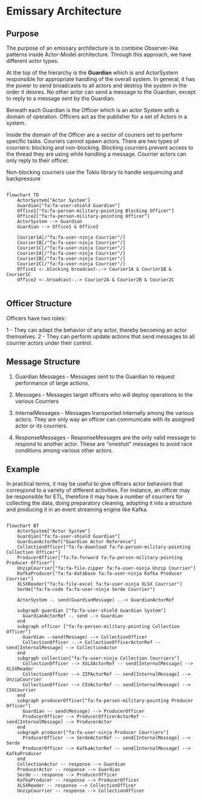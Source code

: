 <link
  href="https://cdnjs.cloudflare.com/ajax/libs/font-awesome/6.5.1/css/all.min.css"
  rel="stylesheet"
/>

# Emissary Architecture

## Purpose

The purpose of an emissary architecture is to combine Observer-like patterns inside Actor-Model architecture. Through this approach, we have different actor types. 

At the top of the hierarchy is the **Guardian** which is and ActorSystem responsible for appropriate handling of the overall system. In general, it has the power to send broadcasts to all actors and destroy the system in the order it desires. No other actor can send a message to the Guardian, except to reply to a message sent by the Guardian.

Beneath each Guardian is the Officer which is an actor System with a domain of operation. Officers act as the publisher for a set of Actors in a system.

Inside the domain of the Officer are a vector of couriers set to perform specific tasks. Couriers cannot spawn actors. There are two types of courriers: blocking and non-blocking. Blocking courriers prevent access to the thread they are using while handling a message. Courrier actors can only reply to their officer.

Non-blocking courriers use the Tokio library to handle sequencing and backpressure

```mermaid

flowchart TD
    ActorSystem["Actor System"]
    Guardian["fa:fa-user-shield Guardian"]
    Office1["fa:fa-person-military-pointing Blocking Officer"]
    Office2["fa:fa-person-military-pointing Officer"]
    ActorSystem --> Guardian
    Guardian --> Office1 & Office2

    Courier1A[/"fa:fa-user-ninja Courrier"/]
    Courier1B[/"fa:fa-user-ninja Courrier"/]
    Courier1C[/"fa:fa-user-ninja Courrier"/]
    Courier2A[/"fa:fa-user-ninja Courrier"/]
    Courier2B[/"fa:fa-user-ninja Courrier"/]
    Courier2C[/"fa:fa-user-ninja Courrier"/]
    Office1 <-.blocking broadcast-.-> Courier1A & Courier1B & Courier1C
    Office2 <-.broadcast-.-> Courier2A & Courier2B & Courier2C


```

## Officer Structure

Officers have two roles:

1 - They can adapt the behavior of any actor, thereby becoming an actor themselves.
2 - They can perform update actions that send messages to all courrier actors under their control.

## Message Structure

1. Guardian Messages - Messages sent to the Guardian to request performance of large actions.

2. Messages - Messages target officers who will deploy operations to the various Courriers

3. InternalMessages - Messages transported internally among the various actors. They are only way an officer can communicate with its assigned actor or its courriers.

4. ResponseMessages - ResponseMessages are the only valid message to respond to another actor. These are "oneshot" messages to avoid race conditions among various other actors.

## Example

In practical terms, it may be useful to give officers actor behaviors that correspond to a variety of different activities. For instance, an officer may be responsible for ETL, therefore it may have a number of courriers for collecting the data, doing preparatory cleaning, adopting it into a structure and producing it in an event streaming engine like Kafka.

```mermaid

flowchart BT
    ActorSystem["Actor System"]
    Guardian["fa:fa-user-shield Guardian"]
    GuardianActorRef["Guardian Actor Reference"]
    CollectionOfficer["fa:fa-download fa:fa-person-military-pointing Collection Officer"]
    ProducerOfficer["fa:fa-forward fa:fa-person-military-pointing Producer Officer"]
    UnzipCourrier["fa:fa-file-zipper fa:fa-user-ninja Unzip Courrier"]
    KafkaProducer["fa:fa-database fa:fa-user-ninja Kafka Producer Courrier"]
    XLSXReader["fa:fa-file-excel fa:fa-user-ninja XLSX Courrier"]
    Serde["fa:fa-code fa:fa-user-ninja Serde Courrier"]
    
    ActorSystem -. send(GuardianMessage) ..-> GuardianActorRef
    
    subgraph guardian ["fa:fa-user-shield Guardian System"]
      GuardianActorRef -. send .-> Guardian
    end
    subgraph officer ["fa:fa-person-military-pointing Collection Officer"]
      Guardian --send(Message) --> CollectionOfficer
      CollectionOfficer -.-> CollectionOfficerActorRef -- send[InternalMessage] --> CollectionActor
    end
    subgraph collection["fa:fa-user-ninja Collection Courriers"]
      CollectionOfficer --> XSLXActorRef -- send[InternalMessage] --> XLSXReader
      CollectionOfficer --> ZIPActorRef -- send[InternalMessage] --> UnzipCourrier
      CollectionOfficer --> CSVActorRef -- send[InternalMessage] --> CSVCourrier
    end
    subgraph producerOfficer["fa:fa-person-military-pointing Producer Officer"]
      Guardian -- send(Message) --> ProducerOfficer
      ProducerOfficer --> ProducerOfficerActorRef -- send[InternalMessage] --> ProducerActor
    end
    subgraph producer["fa:fa-user-ninja Producer Courriers"]
      ProducerOfficer --> SerdeActorRef -- send[InternalMessage] --> Serde
      ProducerOfficer --> KafkaActorRef -- send[InternalMessage] --> KafkaProducer
    end
    CollectionActor -- response --> Guardian 
    ProducerActor -- response --> Guardian
    Serde -- response --> ProducerOfficer
    KafkaProducer -- response --> ProducerOfficer
    XLSXReader -- response --> CollectionOfficer
    UnzipCourrier -- response --> CollectionOfficer




```